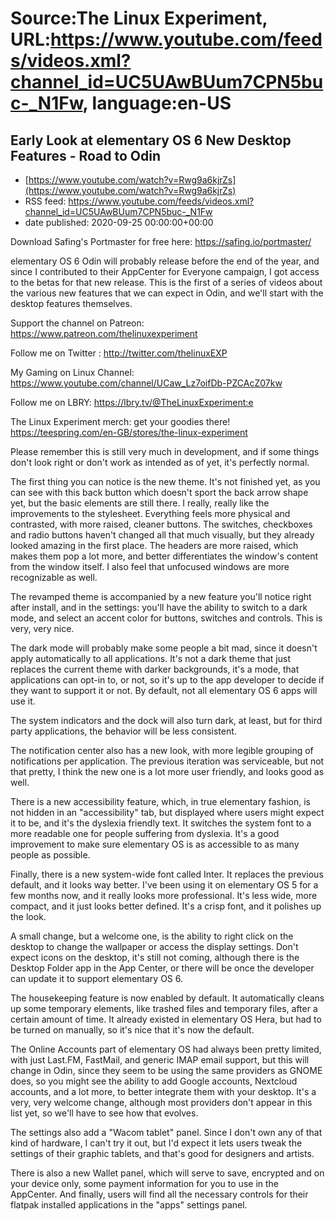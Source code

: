 # Source:The Linux Experiment, URL:https://www.youtube.com/feeds/videos.xml?channel_id=UC5UAwBUum7CPN5buc-_N1Fw, language:en-US

## Early Look at elementary OS 6 New Desktop Features - Road to Odin
 - [https://www.youtube.com/watch?v=Rwg9a6kjrZs](https://www.youtube.com/watch?v=Rwg9a6kjrZs)
 - RSS feed: https://www.youtube.com/feeds/videos.xml?channel_id=UC5UAwBUum7CPN5buc-_N1Fw
 - date published: 2020-09-25 00:00:00+00:00

Download Safing's Portmaster for free here: https://safing.io/portmaster/

elementary OS 6 Odin will probably release before the end of the year, and since I contributed to their AppCenter for Everyone campaign, I got access to the betas for that new release. This is the first of a series of videos about the various new features that we can expect in Odin, and we'll start with the desktop features themselves.

Support the channel on Patreon: 
https://www.patreon.com/thelinuxexperiment

Follow me on Twitter : http://twitter.com/thelinuxEXP

My Gaming on Linux Channel: https://www.youtube.com/channel/UCaw_Lz7oifDb-PZCAcZ07kw

Follow me on LBRY: https://lbry.tv/@TheLinuxExperiment:e

The Linux Experiment merch: get your goodies there! https://teespring.com/en-GB/stores/the-linux-experiment

Please remember this is still very much in development, and if some things don't look right or don't work as intended as of yet, it's perfectly normal.

The first thing you can notice is the new theme. It's not finished yet, as you can see with this back button which doesn't sport the back arrow shape yet, but the basic elements are still there. I really, really like the improvements to the stylesheet. Everything feels more physical and contrasted, with more raised, cleaner buttons. The switches, checkboxes and radio buttons haven't changed all that much visually, but they already looked amazing in the first place.
The headers are more raised, which makes them pop a lot more, and better differentiates the window's content from the window itself. I also feel that unfocused windows are more recognizable as well.

The revamped theme is accompanied by a new feature you'll notice right after install, and in the settings: you'll have the ability to switch to a dark mode, and select an accent color for buttons, switches and controls. This is very, very nice.

The dark mode will probably make some people a bit mad, since it doesn't apply automatically to all applications. It's not a dark theme that just replaces the current theme with darker backgrounds, it's a mode, that applications can opt-in to, or not, so it's up to the app developer to decide if they want to support it or not. By default, not all elementary OS 6 apps will use it.

The system indicators and the dock will also turn dark, at least, but for third party applications, the behavior will be less consistent.

The notification center also has a new look, with more legible grouping of notifications per application. The previous iteration was serviceable, but not that pretty, I think the new one is a lot more user friendly, and looks good as well.

There is a new accessibility feature, which, in true elementary fashion, is not hidden in an "accessibility" tab, but displayed where users might expect it to be, and it's the dyslexia friendly text. It switches the system font to a more readable one for people suffering from dyslexia. It's a good improvement to make sure elementary OS is as accessible to as many people as possible.

Finally, there is a new system-wide font called Inter. It replaces the previous default, and it looks way better. I've been using it on elementary OS 5 for a few months now, and it really looks more professional. It's less wide, more compact, and it just looks better defined. It's a crisp font, and it polishes up the look.

A small change, but a welcome one, is the ability to right click on the desktop to change the wallpaper or access the display settings. Don't expect icons on the desktop, it's still not coming, although there is the Desktop Folder app in the App Center, or there will be once the developer can update it to support elementary OS 6.

The housekeeping feature is now enabled by default. It automatically cleans up some temporary elements, like trashed files and temporary files, after a certain amount of time. It already existed in elementary OS Hera, but had to be turned on manually, so it's nice that it's now the default.

The Online Accounts part of elementary OS had always been pretty limited, with just Last.FM, FastMail, and generic IMAP email support, but this will change in Odin, since they seem to be using the same providers as GNOME does, so you might see the ability to add Google accounts, Nextcloud accounts, and a lot more, to better integrate them with your desktop. It's a very, very welcome change, although most providers don't appear in this list yet, so we'll have to see how that evolves.

The settings also add a "Wacom tablet" panel. Since I don't own any of that kind of hardware, I can't try it out, but I'd expect it lets users tweak the settings of their graphic tablets, and that's good for designers and artists.

There is also a new Wallet panel, which will serve to save, encrypted and on your device only, some payment information for you to use in the AppCenter.
And finally, users will find all the necessary controls for their flatpak installed applications in the "apps" settings panel.

